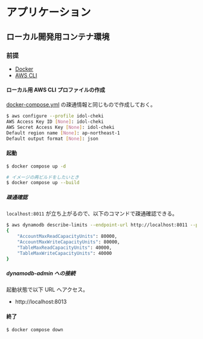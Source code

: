 # アプリケーション

## ローカル開発用コンテナ環境

### 前提

- [Docker](https://docs.docker.com/get-docker/)
- [AWS CLI](https://docs.aws.amazon.com/ja_jp/cli/latest/userguide/getting-started-install.html)

#### ローカル用 AWS CLI プロファイルの作成

[docker-compose.yml](./docker-compose.yml) の疎通情報と同じもので作成しておく。

```sh
$ aws configure --profile idol-cheki
AWS Access Key ID [None]: idol-cheki
AWS Secret Access Key [None]: idol-cheki
Default region name [None]: ap-northeast-1
Default output format [None]: json
```

#### 起動

```sh
$ docker compose up -d

# イメージの再ビルドをしたいとき
$ docker compose up --build
```

##### 疎通確認

`localhost:8011` が立ち上がるので、以下のコマンドで疎通確認できる。

```sh
$ aws dynamodb describe-limits --endpoint-url http://localhost:8011 --profile idol-cheki --no-cli-pager
{
    "AccountMaxReadCapacityUnits": 80000,
    "AccountMaxWriteCapacityUnits": 80000,
    "TableMaxReadCapacityUnits": 40000,
    "TableMaxWriteCapacityUnits": 40000
}
```

##### dynamodb-admin への接続

起動状態で以下 URL へアクセス。

- http://localhost:8013

#### 終了

```sh
$ docker compose down
```
